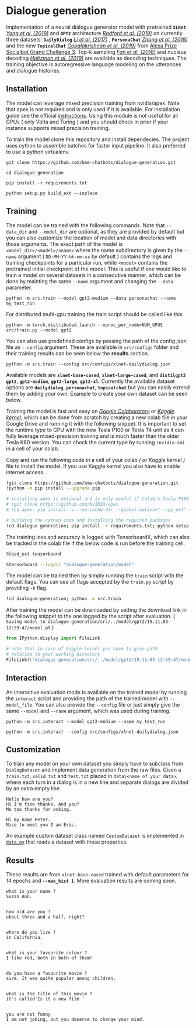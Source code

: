 # Dialogue generation

Implementation of a neural dialogue generator model with pretrained **`XLNet`**  *[Yang et al. (2019)](https://arxiv.org/pdf/1906.08237.pdf)* and **`GPT2`** architecture *[Radford et al. (2019)](https://d4mucfpksywv.cloudfront.net/better-language-models/language-models.pdf)* on currently three datasets: **`DailyDialog`** *[Li et al. (2017)](https://arxiv.org/pdf/1710.03957.pdf)* , **`PersonaChat`** *[Zhang et al. (2018)](https://arxiv.org/pdf/1801.07243.pdf)* and the new **`TopicalChat`** *[Gopalakrishnan et al. (2019)](https://m.media-amazon.com/images/G/01/amazon.jobs/3079_Paper._CB1565131710_.pdf)* from [Alexa Prize Socialbot Grand Challenge 3](https://developer.amazon.com/blogs/alexa/post/30dc5515-3b9f-4ec2-8f2a-ac98254625c6/topical-chat-dataset-helps-researchers-address-hard-challenges-in-natural-conversation). Top-k sampling *[Fan et al. (2018)](https://arxiv.org/pdf/1904.09751.pdf)* and nucleus decoding *[Holtzman et al. (2019)](https://arxiv.org/pdf/1904.09751.pdf)* are available as decoding techniques. The training objective is autoregressive language modeling on the utterances and dialogue histories.

## Installation

The model can leverage mixed precision training from nvidia/apex. Note that apex is not required and is only used if it is available. For installation guide see the official [instructions](https://github.com/NVIDIA/apex). Using this module is not useful for all GPUs ( only Volta and Turing ) and you should check in prior if your instance supports mixed precision training.

To train the model clone this repository and install dependecies. The project uses cython to assemble batches for faster input pipeline. It also preferred to use a python virtualenv.

```console
git clone https://github.com/bme-chatbots/dialogue-generation.git

cd dialogue-generation

pip install -r requirements.txt

python setup.py build_ext --inplace
```

## Training

The model can be trained with the following commands. Note that `--data_dir` and `--model_dir` are optional, as they are provided by default but you can also customize the location of model and data directories with those arguments. The exact path of the model is `<model_dir>/<model>/<name>` where the name subdirectory is given by the `--name` argument ( `DD:MM:YY-hh-mm-ss` by default ) contains the logs and training checkpoints for a particular run, while `<model>` contains the pretrained initial checkpoint of the model. This is useful if one would like to train a model on several datasets in a consecutive manner, which can be done by mainting the same `--name` argument and changing the `--data` parameter.

```console
python -m src.train --model gpt2-medium --data personachat --name my_test_run
```

For distributed multi-gpu training the train script should be called like this.

```console
python -m torch.distributed.launch --nproc_per_node=NUM_GPUS src/train.py --model gpt2
```

You can also use predefined configs by passing the path of the config json file as `--config` argument. These are available in `src/configs` folder and their training results can be seen below the **results** section.

```console
python -m src.train --config src/configs/xlnet-dailydialog.json
```

Available models are **`xlnet-base-cased`**, **`xlnet-large-cased`**, and **`distilgpt2`** **`gpt2`**, **`gpt2-medium`**, **`gpt2-large`**, **`gpt2-xl`**. Currently the available dataset options are **`dailydialog`**, **`personachat`**, **`topicalchat`** but you can easily extend them by adding your own. Example to create your own dataset can be seen below.

Training the model is fast and easy on *[Google Colaboratory](https://colab.research.google.com/notebooks/welcome.ipynb)* or *[Kaggle kernel](https://www.kaggle.com/kernels)*, which can be done from scratch by creating a new colab file in your Google Drive and running it with the following snippet. It is important to set the runtime type to GPU with the new Tesla P100 or Tesla T4 unit as it can fully leverage mixed-precision training and is much faster than the older Tesla K80 version. You can check the current type by running `!nvidia-smi` in a cell of your colab.

Copy and run the following code in a cell of your colab *( or Kaggle kernel )* file to install the model. If you use Kaggle kernel you also have to enable internet access.

```bash
!git clone https://github.com/bme-chatbots/dialogue-generation.git
!python -m pip install --upgrade pip

# installing apex is optional and is only useful if Colab's Tesla P100 or T4 is used
# !git clone https://github.com/NVIDIA/apex
# !cd apex; pip install -v --no-cache-dir --global-option="--cpp_ext" --global-option="--cuda_ext" .

# building the cython code and installing the required packages
!cd dialogue-generation; pip install -r requirements.txt; python setup.py build_ext --inplace
```

The training loss and accuracy is logged with TensorboardX, which can also be tracked in the colab file if the below code is run before the training cell.

```bash
%load_ext tensorboard
```

```bash
%tensorboard --logdir "dialogue-generation/model"
```

The model can be trained then by simply running the `train` script with the default flags. You can see all flags accepted by the `train.py` script by providing `-h` flag.

```bash
!cd dialogue-generation; python -m src.train
```

After training the model can be downloaded by setting the download link in the following snippet to the one logged by the script after evaluation. ( `Saving model to dialogue-generation/src/../model/gpt2/19.11.03-12:59:47/model.pt` )

```python
from IPython.display import FileLink

# note that in case of kaggle kernel you have to give path
# relative to your working directory
FileLink(r'dialogue-generation/src/../model/gpt2/19.11.03-12:59:47/model.pt')
```

## Interaction

An interactive evaluation mode is available on the trained model by running the `interact` script and providing the path of the trained model with `--model_file`. You can also provide the `--config` file or just simply give the same `--model` and `--name` argument, which was used during training.

```console
python -m src.interact --model gpt2-medium --name my_test_run
```

```console
python -m src.interact --config src/configs/xlnet-dailydialog.json
```

## Customization

To train any model on your own dataset you simply have to subclass from `DialogDataset` and implement data generation from the raw files. Given a `train.txt`, `valid.txt` and `test.txt` placed in `data\<name of your data>`, where each turn in a dialog is in a new line and separate dialogs are divided by an extra empty line.

```text
Hello how are you?
Hi I'm fine thanks. And you?
Me too thanks for asking.

Hi my name Peter.
Nice to meet you I am Eric.
```

An example custom dataset class named `CustomDataset` is implemented in [`data.py`](https://github.com/bme-chatbots/dialogue-generation/blob/05a140b39bf8fb5b12ebb5f7f9f77e56f38ce752/src/data.py#L954) that reads a dataset with these properties.

## Results

These results are from `xlnet-base-cased` trained with default parameters for 14 epochs and **`--max_hist 1`**. More evaluation results are coming soon.

```text
what is your name ?
Susan Ann.


how old are you ?
about three and a half, right?


where do you live ?
in California.


what is your favourite colour ?
I like red, both in both of them!


do you have a favourite movie ?
sure. It was quite popular among children.


what is the title of this movie ?
it's called'Is it a new film '


you are not funny
I am not joking, but you deserve to change your mind.
```
